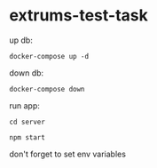 # extrums-test-task

up db:

```
docker-compose up -d
```

down db:

```
docker-compose down
```

run app:

```
cd server

npm start
```

don't forget to set env variables
